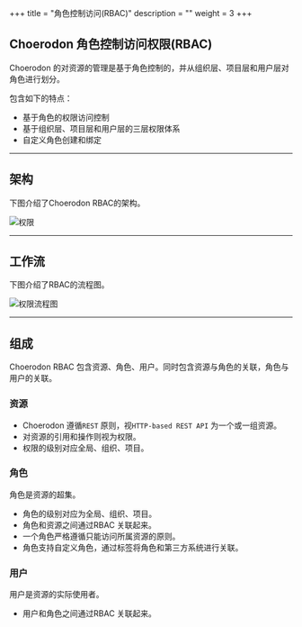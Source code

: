 +++
title = "角色控制访问(RBAC)"
description = ""
weight = 3
+++

## Choerodon 角色控制访问权限(RBAC)

Choerodon 的对资源的管理是基于角色控制的，并从组织层、项目层和用户层对角色进行划分。

包含如下的特点：

- <font>基于角色的权限访问控制</font>
- <font>基于组织层、项目层和用户层的三层权限体系</font>
- <font>自定义角色创建和绑定</font>

---
## 架构

下图介绍了Choerodon RBAC的架构。

![权限](/img/docs/security/permission.png)

---
## 工作流

下图介绍了RBAC的流程图。

![权限流程图](/img/docs/security/permission_flow.png)

---
## 组成

Choerodon RBAC 包含资源、角色、用户。同时包含资源与角色的关联，角色与用户的关联。

### 资源

* Choerodon 遵循`REST` 原则，视`HTTP-based REST API` 为一个或一组资源。
* 对资源的引用和操作则视为权限。
* 权限的级别对应全局、组织、项目。

### 角色

角色是资源的超集。

* 角色的级别对应为全局、组织、项目。
* 角色和资源之间通过RBAC 关联起来。
* 一个角色严格遵循只能访问所属资源的原则。
* 角色支持自定义角色，通过标签将角色和第三方系统进行关联。

### 用户

用户是资源的实际使用者。

* 用户和角色之间通过RBAC 关联起来。